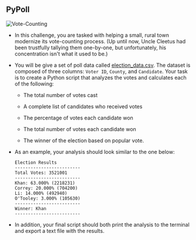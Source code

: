 ## PyPoll

![Vote-Counting](Images/Vote_counting.png)

* In this challenge, you are tasked with helping a small, rural town modernize its vote-counting process. 
(Up until now, Uncle Cleetus had been trustfully tallying them one-by-one, but unfortunately, his concentration
 isn't what it used to be.)

* You will be give a set of poll data called [election_data.csv](PyPoll/Resources/election_data.csv). 
The dataset is composed of three columns: `Voter ID`, `County`, and `Candidate`. 
Your task is to create a Python script that analyzes the votes and calculates each of the following:

  * The total number of votes cast

  * A complete list of candidates who received votes

  * The percentage of votes each candidate won

  * The total number of votes each candidate won

  * The winner of the election based on popular vote.

* As an example, your analysis should look similar to the one below:

  ```text
  Election Results
  -------------------------
  Total Votes: 3521001
  -------------------------
  Khan: 63.000% (2218231)
  Correy: 20.000% (704200)
  Li: 14.000% (492940)
  O'Tooley: 3.000% (105630)
  -------------------------
  Winner: Khan
  -------------------------
  ```

* In addition, your final script should both print the analysis to the terminal and export a text file with the results.